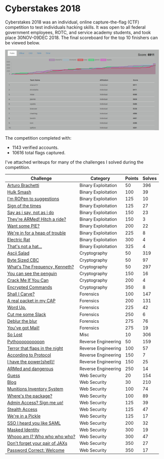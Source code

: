 # Cyberstakes 2018

Cyberstakes 2018 was an individual, online capture-the-flag (CTF) competition
to test individuals hacking skills. It was open to all federal government
employees, ROTC, and service academy students, and took place 30NOV-09DEC 2018.
The final scoreboard for the top 10 finishers can be viewed below.

![Final Scoreboard (top 10)][scoreboard]

The competition completed with:
- 1143 verified accounts.
- 10616 total flags captured.

I've attached writeups for many of the challenges I solved during the
competition.

Challenge                                | Category            | Points | Solves
-----------------------------------------|---------------------|--------|----
[Arturo Brachetti][ab]                   | Binary Exploitation | 50     | 396
[Hulk Smash][hs]                         | Binary Exploitation | 100    | 39
[I'm ROPen to suggestions][ropen]        | Binary Exploitation | 125    | 10
[Sign of the times][sign]                | Binary Exploitation | 125    | 27
[Say as i say, not as i do][say]         | Binary Exploitation | 150    | 23
[They're ARMed! Hitch a ride?][armed]    | Binary Exploitation | 150    | 3
[Want some PIE?][pie]                    | Binary Exploitation | 200    | 22
[We're in for a heap of trouble][heap]   | Binary Exploitation | 225    | 8
[Electric Rat][rat]                      | Binary Exploitation | 300    | 4
[That's not a hat...][hat]               | Binary Exploitation | 325    | 4
[Ascii Salad][as]                        | Cryptography        | 50     | 319
[Byte Sized CBC][bscbc]                  | Cryptography        | 50     | 97
[What's The Frequency, Kenneth?][freq]   | Cryptography        | 50     | 297
[You can see the penguin][penguin]       | Cryptography        | 150    | 16
[Crack Me If You Can][cmiyc]             | Cryptography        | 200    | 4
[Encrypted Commands][commands]           | Cryptography        | 350    | 8
[Shall I Carve?][sic]                    | Forensics           | 100    | 147
[A real packet in my CAP][packet]        | Forensics           | 200    | 131
[Word Up.][word]                         | Forensics           | 225    | 42
[Cut me some Slack][slack]               | Forensics           | 250    | 6
[Deblur the blur][blur]                  | Forensics           | 275    | 76
[You've got Mail!][mail]                 | Forensics           | 275    | 19
[So Lost][sl]                            | Misc                | 10     | 306
[Pythoooooooooon][python]                | Reverse Engineering | 50     | 159
[Terror that flaps in the night][terror] | Reverse Engineering | 100    | 57
[According to Protocol][protocol]        | Reverse Engineering | 150    | 7
[I have the power(shell)!][powershell]   | Reverse Engineering | 150    | 25
[ARMed and dangerous][armdanger]         | Reverse Engineering | 250    | 14
[Guess][guess]                           | Web Security        | 20     | 154
[Blog][blog]                             | Web Security        | 30     | 210
[Munitions Inventory System][mis]        | Web Security        | 100    | 74
[Where's the package?][package]          | Web Security        | 100    | 89
[Admin Access? Sign me up!][aa]          | Web Security        | 125    | 39
[Stealth Access][stealth]                | Web Security        | 125    | 47
[We're in a Pickle][pickle]              | Web Security        | 125    | 17
[SSO I heard you like SAML][sso]         | Web Security        | 200    | 32
[Masked Identity][masked]                | Web Security        | 300    | 19
[Whooo am I? Who who who who?][who]      | Web Security        | 300    | 47
[Don't forget your pair of JAXs][jax]    | Web Security        | 350    | 27
[Password Correct: Welcome][password]    | Web Security        | 350    | 17

[scoreboard]: ./img/scoreboard.png
[ab]: ./arturo_brachetti/
[hs]: ./hulk_smash/
[ropen]: ./ropen_to_suggestions/
[sign]: ./sign_of_the_times/
[say]: ./say_as_i_say_not_as_i_do/
[armed]: ./armed/
[pie]: ./want_some_pie/
[heap]: ./heap_of_trouble/
[rat]: ./electric_rat/
[hat]: ./thats_not_a_hat/
[as]: ./ascii_salad/
[bscbc]: ./byte_sized_cbc/
[freq]: ./whats_the_frequency/
[penguin]: ./you_can_see_the_penguin/
[cmiyc]: ./crack_me_if_you_can/
[commands]: ./encrypted_commands/
[sic]: ./shall_i_carve/
[packet]: ./a_real_packet_in_my_cap/
[word]: ./word_up/
[slack]: ./slack/
[blur]: ./deblur/
[mail]: ./youve_got_mail/
[sl]: ./so_lost/
[python]: ./pythooon/
[terror]: ./terror/
[protocol]: ./according_to_protocol/
[powershell]: ./i_have_the_powershell/
[armdanger]: ./armed_and_dangerous/
[guess]: ./guess/
[blog]: ./blog/
[mis]: ./munitions_inventory/
[package]: ./wheres_the_package/
[aa]: ./sign_me_up/
[stealth]: ./stealth_access/
[pickle]: ./pickle/
[sso]: ./sso_saml/
[masked]: ./masked_identity/
[who]: ./whooo_am_i/
[jax]: ./pair_of_jaxs/
[password]: ./password_correct/
